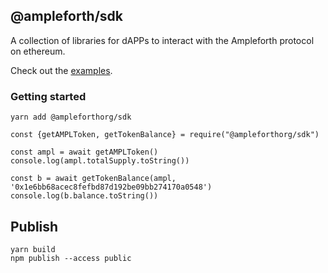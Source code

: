 ## @ampleforth/sdk

A collection of libraries for dAPPs to interact with the Ampleforth protocol on ethereum.

Check out the [examples](./examples).

### Getting started

```
yarn add @ampleforthorg/sdk

const {getAMPLToken, getTokenBalance} = require("@ampleforthorg/sdk")

const ampl = await getAMPLToken()
console.log(ampl.totalSupply.toString())

const b = await getTokenBalance(ampl, '0x1e6bb68acec8fefbd87d192be09bb274170a0548')
console.log(b.balance.toString())
```

## Publish

```
yarn build
npm publish --access public
```